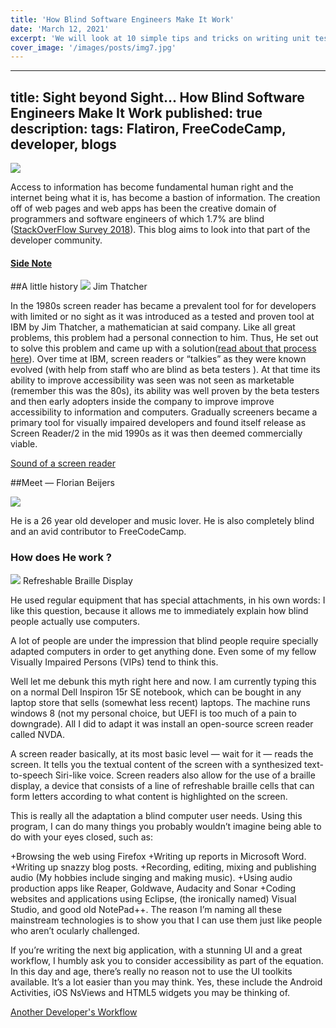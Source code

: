 ```yaml
---
title: 'How Blind Software Engineers Make It Work'
date: 'March 12, 2021'
excerpt: 'We will look at 10 simple tips and tricks on writing unit tests in JavaScript'
cover_image: '/images/posts/img7.jpg'
---
```


---
title: Sight beyond Sight... How Blind Software Engineers Make It Work
published: true
description: 
tags: Flatiron, FreeCodeCamp, developer, blogs
---

![](https://thepracticaldev.s3.amazonaws.com/i/qbpchpd8rlmal7lx8a79.jpeg)

   Access to information has become fundamental human right and  the internet being what it is, has become a bastion of information.  The creation off of web pages and web apps has been the creative domain of programmers and software engineers of which 1.7% are blind ([StackOverFlow Survey 2018](https://insights.stackoverflow.com/survey/2018#demographics)). This blog aims to look into that part of the developer community. 

#### [Side Note](https://www.theguardian.com/music/2019/jan/04/beyonce-parkwood-entertainment-sued-over-website-accessibility) 

##A little history 
![](https://thepracticaldev.s3.amazonaws.com/i/kn31etzyy3gxuyj3f2hs.JPEG)
                            Jim Thatcher

  In the 1980s screen reader has became a prevalent tool for  for developers with limited or no sight as it was introduced as a tested and proven tool at IBM by Jim Thatcher, a mathematician at said company.  Like all great problems,  this problem had a personal connection to him.
Thus, He set out to solve this problem and came up with a solution([read about that process here](https://www.afb.org/aw/5/2/14760)). Over time at IBM, screen readers or “talkies” as they were known evolved (with help from staff who are blind as beta testers ). At that time its ability to improve accessibility was seen was not seen as marketable (remember this was the 80s),  its ability was well proven by the beta testers and then early adopters inside the company to improve improve accessibility to information and computers. Gradually screeners became a primary tool for visually impaired developers and found itself release  as Screen Reader/2 in the mid 1990s as it was then deemed commercially viable.

[Sound of a screen reader](https://boingboing.net/2017/08/28/this-blind-software-developer.html)



##Meet — Florian Beijers

![](https://thepracticaldev.s3.amazonaws.com/i/7kv4u8jviezwj0zp2d9h.jpg)

He is a 26 year old developer and music lover. He is also completely blind and an avid contributor to FreeCodeCamp. 

### How does He work ?


![](https://thepracticaldev.s3.amazonaws.com/i/9v9v7mp5dlkeb53pvbye.jpg)
                     Refreshable Braille Display 

He used regular equipment that has special attachments, in his own words:
I like this question, because it allows me to immediately explain how blind people actually use computers.

A lot of people are under the impression that blind people require specially adapted computers in order to get anything done. Even some of my fellow Visually Impaired Persons (VIPs) tend to think this.

Well let me debunk this myth right here and now. I am currently typing this on a normal Dell Inspiron 15r SE notebook, which can be bought in any laptop store that sells (somewhat less recent) laptops. The machine runs windows 8 (not my personal choice, but UEFI is too much of a pain to downgrade). All I did to adapt it was install an open-source screen reader called NVDA.

A screen reader basically, at its most basic level — wait for it — reads the screen. It tells you the textual content of the screen with a synthesized text-to-speech Siri-like voice. Screen readers also allow for the use of a braille display, a device that consists of a line of refreshable braille cells that can form letters according to what content is highlighted on the screen.

This is really all the adaptation a blind computer user needs. Using this program, I can do many things you probably wouldn’t imagine being able to do with your eyes closed, such as:

  +Browsing the web using Firefox
  +Writing up reports in Microsoft Word.
  +Writing up snazzy blog posts.
  +Recording, editing, mixing and publishing audio (My hobbies include 
   singing and making music).
  +Using audio production apps like Reaper, Goldwave, Audacity and Sonar
  +Coding websites and applications using Eclipse, (the ironically named) 
   Visual Studio, and good old NotePad++.
The reason I’m naming all these mainstream technologies is to show you that I can use them just like people who aren’t ocularly challenged.

If you’re writing the next big application, with a stunning UI and a great workflow, I humbly ask you to consider accessibility as part of the equation. In this day and age, there’s really no reason not to use the UI toolkits available. It’s a lot easier than you may think. Yes, these include the Android Activities, iOS NsViews and HTML5 widgets you may be thinking of.


[Another Developer's Workflow](https://www.parhamdoustdar.com/2016/04/03/tools-of-blind-programmer/)